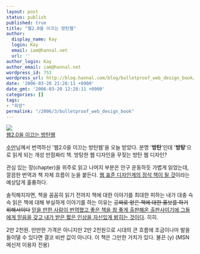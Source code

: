 ```yaml
---
layout: post
status: publish
published: true
title: "웹2.0을 이끄는 방탄웹"
author:
  display_name: Kay
  login: Kay
  email: iam@hannal.net
  url: ''
author_login: Kay
author_email: iam@hannal.net
wordpress_id: 753
wordpress_url: http://blog.hannal.com/blog/bulletproof_web_design_book/
date: '2006-03-20 21:28:11 +0900'
date_gmt: '2006-03-20 12:28:11 +0900'
categories: []
tags:
- "희망"
permalink: "/2006/3/bulletproof_web_design_book"
---
```

<p class="centerphoto"><img src="http://www.acornpub.co.kr/bookimg/large_img/1309.jpg" /><br />
<a href="http://www.acornpub.co.kr/new2/book/info/bookdetail.asp?bkcode=1309">웹2.0을 이끄는 방탄웹</a></p>
<p><a href="http://www.sumanpark.com">수만</a>님께서 번역하신 '웹2.0을 이끄는 방탄웹'을 오늘 받았다. 분명 '<strong>방탄</strong>'인데 '<strong>방탕</strong>'으로 읽게 되는 개성 만점짜리 책. 방탕한 웹 디자인을 꾸짖는 방탄 웹 디자인?</p>
<p>관심 있는 장(chapter)을 위주로 읽고 나머지 부분은 안구 운동하듯 가볍게 읽었는데, 깔끔한 번역과 책 자체 흐름이 눈을 붙든다. <a href="http://blog.hannal.com/welcome_bpwd/">웹 표준 디자인계의 정석 책이 될 것</a>이라는 예상답게 훌륭하다.</p>
<p>솔직해지자면, 책을 꼼꼼히 읽기 전까지 책에 대한 이야기를 최대한 피하는 내가 대충 슥슥 읽은 책에 대해 부실하게 이야기를 하는 이유는 <del datetime="2006-03-20T21:00:47-09:00">공짜로 얻은 책에 대한 홍보를 하기 위해서이다</del> <ins datetime="2006-03-20T21:00:47-09:00">믿을 만한 사람이 번역했고 좋은 책을 참 좋게 출판해온 출판사이기에 그들에게 믿음을 갖고 내가 받은 짧은 인상을 자신있게 밝히는 것이다</ins>. 히히.</p>
<p>2만 2천원. 만만한 가격은 아니지만 2만 2천원으로 시대의 큰 흐름에 조금이나마 발을 들이댈 수 있다면 결코 비싼 값이 아니다. 이 책은 그만한 가치가 있다. 불끈 (y) (MSN 메신저 이용자 전용)</p>

